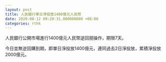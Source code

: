 ```yaml
---
layout: post
title: 人民銀行單日淨投放1400億元人民幣
date: 2020-08-12 09:20:31.000000000 +08:00
categories: rthk
---
```


人民銀行公開市場進行1400億元人民幣逆回朋操作，期限7天。

今日並無逆回購到期，即單日淨投放1400億元，連同過去2日淨投放，累積淨投放2000億元。

